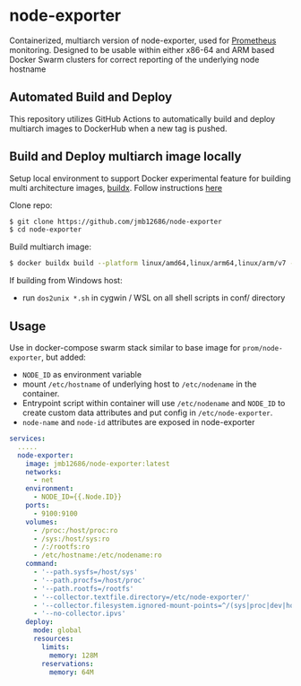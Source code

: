 # node-exporter
Containerized, multiarch version of node-exporter, used for [Prometheus](https://prometheus.io/) monitoring.  Designed to be usable within either x86-64 and ARM based Docker Swarm clusters for correct reporting of the underlying node hostname

## Automated Build and Deploy
This repository utilizes GitHub Actions to automatically build and deploy multiarch images to DockerHub when a new tag is pushed.

## Build and Deploy multiarch image locally

Setup local environment to support Docker experimental feature for building multi architecture images, [buildx](https://docs.docker.com/buildx/working-with-buildx/).  Follow instructions [here](https://engineering.docker.com/2019/04/multi-arch-images/)

Clone repo:
```bash
$ git clone https://github.com/jmb12686/node-exporter
$ cd node-exporter 
```

Build multiarch image:
```bash
$ docker buildx build --platform linux/amd64,linux/arm64,linux/arm/v7 -t jmb12686/node-exporter:latest --push .
```

If building from Windows host:

* run `dos2unix *.sh` in cygwin / WSL on all shell scripts in conf/ directory

## Usage

Use in docker-compose swarm stack similar to base image for `prom/node-exporter`, but added:
* `NODE_ID` as environment variable
* mount `/etc/hostname` of underlying host to `/etc/nodename` in the container.  
* Entrypoint script within container will use `/etc/nodename` and `NODE_ID` to create custom data attributes and put config in `/etc/node-exporter`.
* `node-name` and `node-id` attributes are exposed in node-exporter


```yaml
services:
  .....
  node-exporter:
    image: jmb12686/node-exporter:latest 
    networks:
      - net
    environment:
      - NODE_ID={{.Node.ID}}
    ports:
      - 9100:9100
    volumes:
      - /proc:/host/proc:ro
      - /sys:/host/sys:ro
      - /:/rootfs:ro
      - /etc/hostname:/etc/nodename:ro
    command:
      - '--path.sysfs=/host/sys'
      - '--path.procfs=/host/proc'
      - '--path.rootfs=/rootfs'
      - '--collector.textfile.directory=/etc/node-exporter/'
      - '--collector.filesystem.ignored-mount-points=^/(sys|proc|dev|host|etc)($$|/)'
      - '--no-collector.ipvs'
    deploy:
      mode: global
      resources:
        limits:
          memory: 128M
        reservations:
          memory: 64M
```




